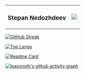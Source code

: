 <table align="left" border="0">
<tr> 
<td> <h3 style="text-align: left"> Stepan Nedozhdeev </h3> </td> 
<td> <div style="float: right"> <img height="20" src="https://komarev.com/ghpvc/?username=leasynoth&color=blue" /> </div> </td>
</tr>
</table>

[![GitHub Streak](http://github-readme-streak-stats.herokuapp.com?user=leasynoth&theme=nord)](https://github.com/leasynoth)

[![Top Langs](https://github-readme-stats.vercel.app/api/top-langs/?username=leasynoth&layout=compact&theme=nord)](https://github.com/leasynoth)

[![Readme Card](https://github-readme-stats.vercel.app/api/pin/?username=leasynoth&theme=nord&repo=py_sort)](https://github.com/leasynoth/py_sort)

[![leasynoth's github activity graph](https://activity-graph.herokuapp.com/graph?username=leasynoth&theme=nord)](https://github.com/leasynoth)

